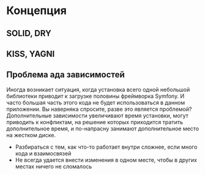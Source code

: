 # Концепция

## SOLID, DRY



## KISS, YAGNI



## Проблема ада зависимостей

Иногда возникает ситуация, когда установка всего одной небольшой библиотеки приводит к загрузке половины фреймворка Symfony. И часто  большая часть этого кода не будет использоваться в данном приложении. Вы наверняка спросите, разве это является проблемой? Дополнительные зависимости увеличивают время установки, могут приводить к конфликтам, на решение которых приходится тратить дополнительное время, и по-напрасну занимают дополнительное место на жестком диске.

* Разбираться с тем, как что-то работает внутри сложнее, если много кода и взаимосвязей
* Не всегда удается внести изменения в одном месте, чтобы в других местах ничего не сломалось
